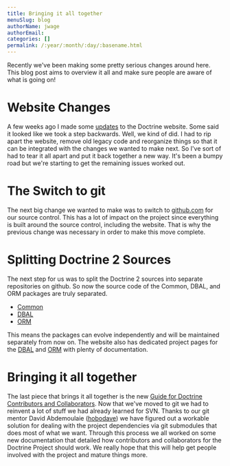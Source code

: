 ```yaml
---
title: Bringing it all together
menuSlug: blog
authorName: jwage 
authorEmail: 
categories: []
permalink: /:year/:month/:day/:basename.html
---
```

Recently we've been making some pretty serious changes around here. This
blog post aims to overview it all and make sure people are aware of what
is going on!

Website Changes
===============

A few weeks ago I made some
[updates](http://www.doctrine-project.org/blog/a-few-website-changes) to
the Doctrine website. Some said it looked like we took a step backwards.
Well, we kind of did. I had to rip apart the website, remove old legacy
code and reorganize things so that it can be integrated with the changes
we wanted to make next. So I've sort of had to tear it all apart and put
it back together a new way. It's been a bumpy road but we're starting to
get the remaining issues worked out.

The Switch to git
=================

The next big change we wanted to make was to switch to
[github.com](http://www.doctrine-project.org) for our source control.
This has a lot of impact on the project since everything is built around
the source control, including the website. That is why the previous
change was necessary in order to make this move complete.

Splitting Doctrine 2 Sources
============================

The next step for us was to split the Doctrine 2 sources into separate
repositories on github. So now the source code of the Common, DBAL, and
ORM packages are truly separated.

-   [Common](http://github.com/doctrine/common)
-   [DBAL](http://github.com/doctrine/dbal)
-   [ORM](http://github.com/doctrine/doctrine2)

This means the packages can evolve independently and will be maintained
separately from now on. The website also has dedicated project pages for
the [DBAL](http://www.doctrine-project.org/projects/dbal) and
[ORM](http://www.doctrine-project.org/projects/orm) with plenty of
documentation.

Bringing it all together
========================

The last piece that brings it all together is the new [Guide for
Doctrine Contributors and
Collaborators](http://www.doctrine-project.org/contribute). Now that
we've moved to git we had to reinvent a lot of stuff we had already
learned for SVN. Thanks to our git mentor David Abdemoulaie
([hobodave](http://www.twitter.com/hobodave)) we have figured out a
workable solution for dealing with the project dependencies via git
submodules that does most of what we want. Through this process we all
worked on some new documentation that detailed how contributors and
collaborators for the Doctrine Project should work. We really hope that
this will help get people involved with the project and mature things
more.
